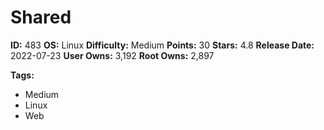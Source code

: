 # Shared

**ID:** 483
**OS:** Linux
**Difficulty:** Medium
**Points:** 30
**Stars:** 4.8
**Release Date:** 2022-07-23
**User Owns:** 3,192
**Root Owns:** 2,897

**Tags:**
- Medium
- Linux
- Web

